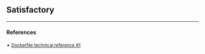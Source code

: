 ## Satisfactory

---
#### References

<sub>

➧  [Dockerfile technical reference #1][repo-1]

</sub>

[repo-1]: https://github.com/wolveix/satisfactory-server
